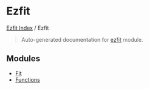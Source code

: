 # Ezfit

[Ezfit Index](../README.md#ezfit-index) / Ezfit

> Auto-generated documentation for [ezfit](../../ezfit/__init__.py) module.

## Modules

- [Fit](./fit.md)
- [Functions](./functions.md)
